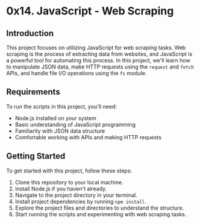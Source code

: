 # 0x14. JavaScript - Web Scraping


## Introduction

This project focuses on utilizing JavaScript for web scraping tasks. Web scraping is the process of extracting data from websites, and JavaScript is a powerful tool for automating this process. In this project, we'll learn how to manipulate JSON data, make HTTP requests using the `request` and `fetch` APIs, and handle file I/O operations using the `fs` module.

## Requirements

To run the scripts in this project, you'll need:
- Node.js installed on your system
- Basic understanding of JavaScript programming
- Familiarity with JSON data structure
- Comfortable working with APIs and making HTTP requests

## Getting Started

To get started with this project, follow these steps:

1. Clone this repository to your local machine.
2. Install Node.js if you haven't already.
3. Navigate to the project directory in your terminal.
4. Install project dependencies by running `npm install`.
5. Explore the project files and directories to understand the structure.
6. Start running the scripts and experimenting with web scraping tasks.

